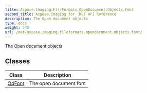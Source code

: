```yaml
---
title: Aspose.Imaging.FileFormats.OpenDocument.Objects.Font
second_title: Aspose.Imaging for .NET API Reference
description: The Open document objects
type: docs
weight: 540
url: /net/aspose.imaging.fileformats.opendocument.objects.font/
---
```

The Open document objects

## Classes

| Class | Description |
| --- | --- |
| [OdFont](./odfont/) | The open document font |



